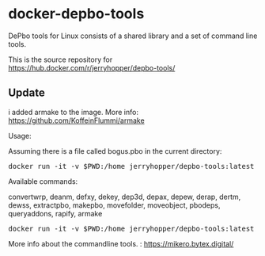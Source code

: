 # docker-depbo-tools

DePbo tools for Linux consists of a shared library and a set of command line tools.
 
This is the source repository for https://hub.docker.com/r/jerryhopper/depbo-tools/

## Update
i added armake to the image. More info: https://github.com/KoffeinFlummi/armake

Usage:  

Assuming there is a file called bogus.pbo in the current directory:

<pre>docker run -it -v $PWD:/home jerryhopper/depbo-tools:latest extractpbo bogus.pbo</pre>


Available commands:

convertwrp, deanm, defxy, dekey, dep3d, depax, depew, derap, dertm, dewss, extractpbo, makepbo, movefolder, moveobject, pbodeps, queryaddons, rapify, armake


<pre>docker run -it -v $PWD:/home jerryhopper/depbo-tools:latest armake</pre>


More info about the commandline tools. : https://mikero.bytex.digital/
